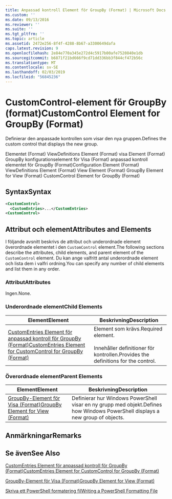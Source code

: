 ```yaml
---
title: Anpassad kontroll Element för GroupBy (Format) | Microsoft Docs
ms.custom: ''
ms.date: 09/13/2016
ms.reviewer: ''
ms.suite: ''
ms.tgt_pltfrm: ''
ms.topic: article
ms.assetid: 2472e256-8f4f-4288-8b67-a3300649dafa
caps.latest.revision: 9
ms.openlocfilehash: 2e84e770a345e272d4c5917b00afe7520840e1db
ms.sourcegitcommit: b6871f21bd666f9cd71dd336bb3f844cf472b56c
ms.translationtype: MT
ms.contentlocale: sv-SE
ms.lasthandoff: 02/03/2019
ms.locfileid: "56845236"
---
```

# <a name="customcontrol-element-for-groupby-format"></a><span data-ttu-id="6d62c-102">CustomControl-element för GroupBy (format)</span><span class="sxs-lookup"><span data-stu-id="6d62c-102">CustomControl Element for GroupBy (Format)</span></span>

<span data-ttu-id="6d62c-103">Definierar den anpassade kontrollen som visar den nya gruppen.</span><span class="sxs-lookup"><span data-stu-id="6d62c-103">Defines the custom control that displays the new group.</span></span>

<span data-ttu-id="6d62c-104">Elementet (Format) ViewDefinitions Element (Format) visa Element (Format) GroupBy konfigurationselement för Visa (Format) anpassad kontroll elementet för GroupBy (Format)</span><span class="sxs-lookup"><span data-stu-id="6d62c-104">Configuration Element (Format) ViewDefinitions Element (Format) View Element (Format) GroupBy Element for View (Format) CustomControl Element for GroupBy (Format)</span></span>

## <a name="syntax"></a><span data-ttu-id="6d62c-105">Syntax</span><span class="sxs-lookup"><span data-stu-id="6d62c-105">Syntax</span></span>

```xml
<CustomControl>
  <CustomEntries>...</CustomEntries>
<CustomControl>
```

## <a name="attributes-and-elements"></a><span data-ttu-id="6d62c-106">Attribut och element</span><span class="sxs-lookup"><span data-stu-id="6d62c-106">Attributes and Elements</span></span>

<span data-ttu-id="6d62c-107">I följande avsnitt beskrivs de attribut och underordnade element överordnade elementet i den `CustomControl` element.</span><span class="sxs-lookup"><span data-stu-id="6d62c-107">The following sections describe the attributes, child elements, and parent element of the `CustomControl` element.</span></span> <span data-ttu-id="6d62c-108">Du kan ange valfritt antal underordnade element och lista dem i valfri ordning.</span><span class="sxs-lookup"><span data-stu-id="6d62c-108">You can specify any number of child elements and list them in any order.</span></span>

### <a name="attributes"></a><span data-ttu-id="6d62c-109">Attribut</span><span class="sxs-lookup"><span data-stu-id="6d62c-109">Attributes</span></span>

<span data-ttu-id="6d62c-110">Ingen.</span><span class="sxs-lookup"><span data-stu-id="6d62c-110">None.</span></span>

### <a name="child-elements"></a><span data-ttu-id="6d62c-111">Underordnade element</span><span class="sxs-lookup"><span data-stu-id="6d62c-111">Child Elements</span></span>

|<span data-ttu-id="6d62c-112">Element</span><span class="sxs-lookup"><span data-stu-id="6d62c-112">Element</span></span>|<span data-ttu-id="6d62c-113">Beskrivning</span><span class="sxs-lookup"><span data-stu-id="6d62c-113">Description</span></span>|
|-------------|-----------------|
|[<span data-ttu-id="6d62c-114">CustomEntries Element för anpassad kontroll för GroupBy (Format)</span><span class="sxs-lookup"><span data-stu-id="6d62c-114">CustomEntries Element for CustomControl for GroupBy (Format)</span></span>](./customentries-element-for-customcontrol-for-groupby-format.md)|<span data-ttu-id="6d62c-115">Element som krävs.</span><span class="sxs-lookup"><span data-stu-id="6d62c-115">Required element.</span></span><br /><br /> <span data-ttu-id="6d62c-116">Innehåller definitioner för kontrollen.</span><span class="sxs-lookup"><span data-stu-id="6d62c-116">Provides the definitions for the control.</span></span>|

### <a name="parent-elements"></a><span data-ttu-id="6d62c-117">Överordnade element</span><span class="sxs-lookup"><span data-stu-id="6d62c-117">Parent Elements</span></span>

|<span data-ttu-id="6d62c-118">Element</span><span class="sxs-lookup"><span data-stu-id="6d62c-118">Element</span></span>|<span data-ttu-id="6d62c-119">Beskrivning</span><span class="sxs-lookup"><span data-stu-id="6d62c-119">Description</span></span>|
|-------------|-----------------|
|[<span data-ttu-id="6d62c-120">GroupBy-Element för Visa (Format)</span><span class="sxs-lookup"><span data-stu-id="6d62c-120">GroupBy Element for View (Format)</span></span>](./groupby-element-for-view-format.md)|<span data-ttu-id="6d62c-121">Definierar hur Windows PowerShell visar en ny grupp med objekt.</span><span class="sxs-lookup"><span data-stu-id="6d62c-121">Defines how Windows PowerShell displays a new group of objects.</span></span>|

## <a name="remarks"></a><span data-ttu-id="6d62c-122">Anmärkningar</span><span class="sxs-lookup"><span data-stu-id="6d62c-122">Remarks</span></span>

## <a name="see-also"></a><span data-ttu-id="6d62c-123">Se även</span><span class="sxs-lookup"><span data-stu-id="6d62c-123">See Also</span></span>

[<span data-ttu-id="6d62c-124">CustomEntries Element för anpassad kontroll för GroupBy (Format)</span><span class="sxs-lookup"><span data-stu-id="6d62c-124">CustomEntries Element for CustomControl for GroupBy (Format)</span></span>](./customentries-element-for-customcontrol-for-groupby-format.md)

[<span data-ttu-id="6d62c-125">GroupBy-Element för Visa (Format)</span><span class="sxs-lookup"><span data-stu-id="6d62c-125">GroupBy Element for View (Format)</span></span>](./groupby-element-for-view-format.md)

[<span data-ttu-id="6d62c-126">Skriva ett PowerShell formatering fil</span><span class="sxs-lookup"><span data-stu-id="6d62c-126">Writing a PowerShell Formatting File</span></span>](./writing-a-powershell-formatting-file.md)
